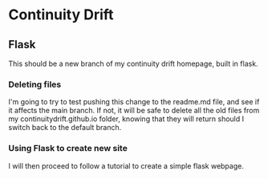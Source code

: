 # Continuity Drift

## Flask

This should be a new branch of my continuity drift homepage, built in flask.

### Deleting files

I'm going to try to test pushing this change to the readme.md file, and see if it affects the main branch. If not, it will be safe to delete all the old files from my continuitydrift.github.io folder, knowing that they will return should I switch back to the default branch.

### Using Flask to create new site

I will then proceed to follow a tutorial to create a simple flask webpage.
